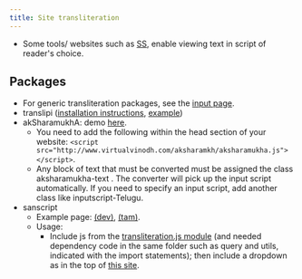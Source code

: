 ```yaml
---
title: Site transliteration
---
```


- Some tools/ websites such as [SS](http://stotrasamhita.net/wiki/Main_Page), enable viewing text in script of reader's choice.

## Packages
- For generic transliteration packages, see the [input page](../../input/).
- translipi ([installation instructions](https://github.com/srikanthsubra/translipi), [example](http://stotrasamhita.net/wiki/Aditya_Hrdayam))
- akSharamukhA: demo [here](aksharamukha_demo/).
  - You need to add the following within the head section of your website: `<script src="http://www.virtualvinodh.com/aksharamkh/aksharamukha.js"></script>`.
  - Any block of text that must be converted must be assigned the class aksharamukha-text . The converter will pick up the input script automatically. If you need to specify an input script, add another class like inputscript-Telugu.
- sanscript
  - Example page: [(dev)](https://vvasuki.github.io/saMskAra/mantra/misc-devas/paravastu-saama/Aruhan/?&translitration_target=devanagari), [(tam)](https://vvasuki.github.io/saMskAra/mantra/misc-devas/paravastu-saama/Aruhan/?&translitration_target=tamil).
  - Usage:
    - Include js from the [transliteration.js module](https://github.com/sanskrit-coders/sanskrit-documentation-theme-hugo/blob/master/webpack_src/js/transliteration.js) (and needed dependency code in the same folder such as query and utils, indicated with the import statements); then include a dropdown as in the top of [this site](https://vvasuki.github.io/saMskAra/mantra/misc-devas/paravastu-saama/Aruhan/?&translitration_target=devanagari).
